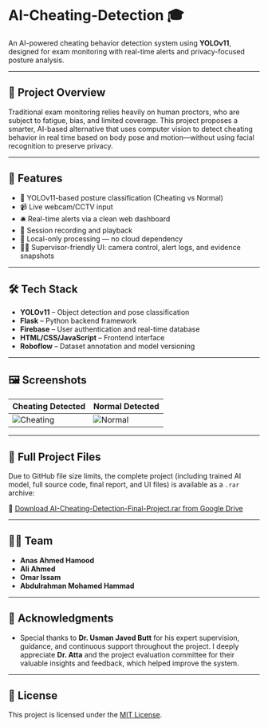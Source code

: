 # AI-Cheating-Detection 🎓

An AI-powered cheating behavior detection system using **YOLOv11**, designed for exam monitoring with real-time alerts and privacy-focused posture analysis.

---

## 📌 Project Overview

Traditional exam monitoring relies heavily on human proctors, who are subject to fatigue, bias, and limited coverage. This project proposes a smarter, AI-based alternative that uses computer vision to detect cheating behavior in real time based on body pose and motion—without using facial recognition to preserve privacy.

---

## 🚀 Features

- 🧠 YOLOv11-based posture classification (Cheating vs Normal)
- 📹 Live webcam/CCTV input
- 🛎️ Real-time alerts via a clean web dashboard
- 📼 Session recording and playback
- 🔐 Local-only processing — no cloud dependency
- 🧑‍🏫 Supervisor-friendly UI: camera control, alert logs, and evidence snapshots

---

## 🛠️ Tech Stack

- **YOLOv11** – Object detection and pose classification
- **Flask** – Python backend framework
- **Firebase** – User authentication and real-time database
- **HTML/CSS/JavaScript** – Frontend interface
- **Roboflow** – Dataset annotation and model versioning

---

## 🖼️ Screenshots

| Cheating Detected | Normal Detected |
|------------------|-----------------|
| ![Cheating](https://github.com/user-attachments/assets/b6445a6b-9dfa-4db2-b109-2c7d3c4a2d7c) | ![Normal](https://github.com/user-attachments/assets/42dd0be9-641c-485f-b017-659c7d1227bc) |

---

## 📁 Full Project Files

Due to GitHub file size limits, the complete project (including trained AI model, full source code, final report, and UI files) is available as a `.rar` archive:

🔗 [Download AI-Cheating-Detection-Final-Project.rar from Google Drive](https://drive.google.com/file/d/1_G16RRJBMJPfUUFZ3unv9-pnHkbx1eBJ/view?usp=sharing)

---

## 👨‍💻 Team

- **Anas Ahmed Hamood**
- **Ali Ahmed**
- **Omar Issam**
- **Abdulrahman Mohamed Hammad**

---

## 👏 Acknowledgments

- Special thanks to **Dr. Usman Javed Butt** for his expert supervision, guidance, and continuous support throughout the project.
I deeply appreciate **Dr. Atta** and the project evaluation committee for their valuable insights and feedback, which helped improve the system.

---

## 📜 License

This project is licensed under the [MIT License](LICENSE).

